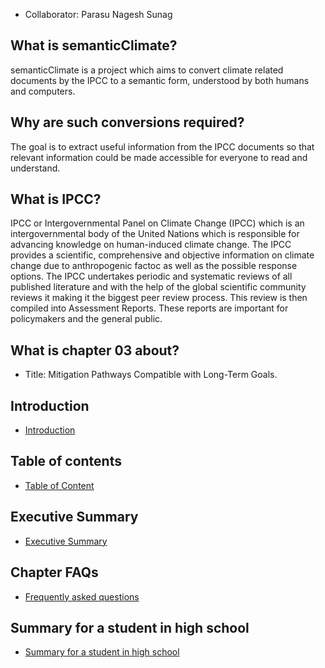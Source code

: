 * Collaborator: Parasu Nagesh Sunag

## What is semanticClimate? 
semanticClimate is a project which aims to convert climate related documents by the IPCC to a semantic form, understood by both humans and computers. 

## Why are such conversions required? </h4>
The goal is to extract useful information from the IPCC documents so that  relevant information could be made accessible for everyone to read and understand.

## What is IPCC? 

<p> IPCC or Intergovernmental Panel on Climate Change (IPCC) which is an intergovernmental body of the United Nations which is responsible for advancing knowledge on human-induced climate change. The IPCC provides a scientific, comprehensive and objective information on climate change due to anthropogenic factoc as well as the possible response options. The IPCC undertakes periodic and systematic reviews of all published literature and with the help of the global scientific community reviews it making it the biggest peer review process. This review is then compiled into Assessment Reports. These reports are important for policymakers and the general public. <p>

## What is chapter 03 about?  

* Title: </b>Mitigation Pathways Compatible with Long-Term Goals. 

## Introduction
* [Introduction](https://github.com/petermr/semanticClimate/blob/main/ipcc/ar6/wg3/Chapter03/Introduction.md)

## Table of contents
* [Table of Content](https://github.com/petermr/semanticClimate/blob/main/ipcc/ar6/wg3/Chapter03/table_of_contents.md)

## Executive Summary
* [Executive Summary](https://github.com/petermr/semanticClimate/blob/main/ipcc/ar6/wg3/Chapter03/CompExecSumm.md)

## Chapter FAQs
* [Frequently asked questions](https://github.com/petermr/semanticClimate/blob/main/ipcc/ar6/wg3/Chapter03/FAQs.md)


## Summary for a student in high school
* [Summary for a student in high school](https://github.com/petermr/semanticClimate/blob/main/ipcc/ar6/wg3/Chapter03/SummForHSstudent.md)
